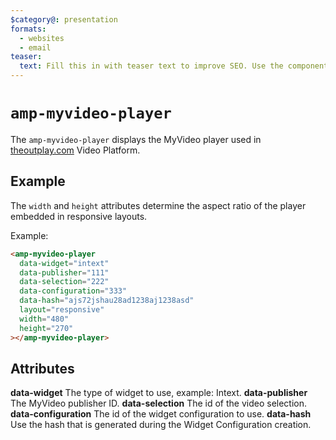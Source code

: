 ```yaml
---
$category@: presentation
formats:
  - websites
  - email
teaser:
  text: Fill this in with teaser text to improve SEO. Use the component description.
---
```


<!--
  All documentation starts with frontmatter. Front matter organizes documentation on amp.dev
  and improves SEO.
  * Include the relevant category(ies): ads-analytics, dynamic-content, layout, media, presentation, social, personalization
  * List applicable format(s): websites, ads, stories, email
  * Do not include markdown formatting in the frontmatter - plain text and punctionation only!
  * Remove this comment!
-->

<!--
Copyright 2020 The AMP HTML Authors. All Rights Reserved.

Licensed under the Apache License, Version 2.0 (the "License");
you may not use this file except in compliance with the License.
You may obtain a copy of the License at

      http://www.apache.org/licenses/LICENSE-2.0

Unless required by applicable law or agreed to in writing, software
distributed under the License is distributed on an "AS-IS" BASIS,
WITHOUT WARRANTIES OR CONDITIONS OF ANY KIND, either express or implied.
See the License for the specific language governing permissions and
limitations under the License.
-->

# `amp-myvideo-player`

The `amp-myvideo-player` displays the MyVideo player used in [theoutplay.com](http://www.theoutplay.com/) Video Platform.

## Example

The `width` and `height` attributes determine the aspect ratio of the player embedded in responsive layouts.

Example:

```html
<amp-myvideo-player
  data-widget="intext"
  data-publisher="111"
  data-selection="222"
  data-configuration="333"
  data-hash="ajs72jshau28ad1238aj1238asd"
  layout="responsive"
  width="480"
  height="270"
></amp-myvideo-player>
```

## Attributes

<tr>
  <td width="40%"><strong>data-widget</strong></td>
  <td>The type of widget to use, example: Intext.</td>
</tr>
<tr>
  <td width="40%"><strong>data-publisher</strong></td>
  <td>The MyVideo publisher ID.</td>
</tr>
<tr>
  <td width="40%"><strong>data-selection</strong></td>
  <td>The id of the video selection.</td>
</tr>
<tr>
  <td width="40%"><strong>data-configuration</strong></td>
  <td>The id of the widget configuration to use.</td>
</tr>
<tr>
  <td width="40%"><strong>data-hash</strong></td>
  <td>Use the hash that is generated during the Widget Configuration creation.</td>
</tr>
